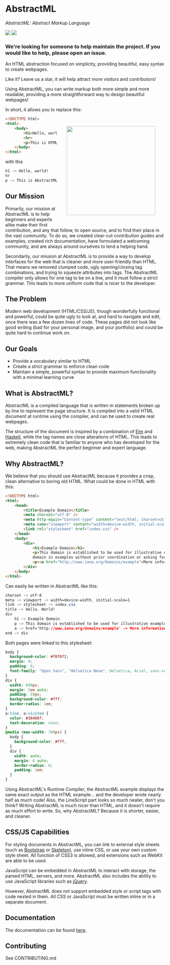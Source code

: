 # AbstractML
*AbstractML: Abstract Markup Language*

![](https://img.shields.io/github/stars/ntrupin/abstractml.svg) ![](https://img.shields.io/github/forks/ntrupin/abstractml.svg)

### We're looking for someone to help maintain the project. If you would like to help, please open an issue.

An HTML abstraction focused on simplicity, providing beautiful, easy syntax to create webpages.

Like it? Leave us a star, it will help attract more visitors and contributors! 

Using AbstractML, you can write markup both more simple and more readable, providing a more straightforward way to design beautiful webpages!

In short, it allows you to replace this:

<img src="/docs/DBA72F07-A2FB-4B59-B26D-B96855CEFD68.jpeg" align="right" height="280px" hspace="30px" max-width="75%" vspace="30px">

```html
<!DOCTYPE html>
<html>
    <body>
        <h1>Hello, world!</h1>
        <hr>
        <p>This is HTML</p>
    </body>   
</html>
```

with this

```CSS
h1 -> Hello, world!
hr
p -> This is AbstractML!
```

## Our Mission

Primarily, our mission at AbstractML is to help beginners and experts alike make their first contribution, and any that follow, to open source, and to find their place in the vast community. To do so, we created clear-cut contribution guides and examples, created rich documentation, have formulated a welcoming community, and are always around ourselves to lend a helping hand.

Secondarily, our mission at AbstractML is to provide a way to develop interfaces for the web that is cleaner and more user-friendly than HTML. That means we removed clumped code, ugly opening/closing tag combinations, and trying to squeeze attributes into tags. The AbstractML compiler only allows for one tag to be on a line, and it must follow a strict grammar. This leads to more uniform code that is nicer to the developer.

## The Problem

Modern web development (HTML/CSS/JS), though wonderfully functional and powerful, could be quite ugly to look at, and hard to navigate and edit, once there was a few dozen lines of code. These pages did not look like good writing (bad for your personal image, and your portfolio) and could be quite hard to continue work on.

## Our Goals

- Provide a vocabulary similar to HTML
- Create a strict grammar to enforce clean code
- Maintain a simple, powerful syntax to provide maximum functionality with a minimal learning curve

## What is AbstractML? 

AbstractML is a compiled language that is written in statements broken up by line to represent the page structure. It is compiled into a valid HTML document at runtime using the compiler, and can be used to create real webpages. 

The structure of the document is inspired by a combination of [Elm](https://elm-lang.org) and [Haskell](https://haskell.org), while the tag names are close alterations of HTML. This leads to extremely clean code that is familiar to anyone who has developed for the web, making AbstractML the perfect beginner and expert language.

## Why AbstractML?

We believe that you should use AbstractML because it provides a crisp, clean alternative to boring old HTML. What could be done in HTML with this:

```html
<!DOCTYPE html>
<html>
    <head>
        <title>Example Domain</title>
        <meta charset="utf-8" />
        <meta http-equiv="Content-type" content="text/html; charset=utf-8" />
        <meta name="viewport" content="width=device-width, initial-scale=1" />
        <link rel="stylesheet" href="index.css" />
    </head>
    <body>
        <div>
            <h1>Example Domain</h1>
            <p>This domain is established to be used for illustrative examples in documents. You may use this
            domain in examples without prior coordination or asking for permission.</p>
            <p><a href="http://www.iana.org/domains/example">More information...</a></p>
        </div>
    </body>
</html>
```

Can easily be written in AbstractML like this:

```css
charset -> utf-8
meta -> viewport -> width=device-width, initial-scale=1
link -> stylesheet -> index.css
title -> Hello, World!
div
    h1 -> Example Domain
    p -> This domain is established to be used for illustrative examples in documents. You may use this domain in examples without prior coordination or asking for permission.
    a -> href='http://www.iana.org/domains/example' -> More information...
end -> div
```

Both pages were linked to this stylesheet:

```css
body {
  background-color: #f0f0f2;
  margin: 0;
  padding: 0;
  font-family: "Open Sans", "Helvetica Neue", Helvetica, Arial, sans-serif;      
}
div {
  width: 600px;
  margin: 5em auto;
  padding: 50px;
  background-color: #fff;
  border-radius: 1em;
}
a:link, a:visited {
  color: #38488f;
  text-decoration: none;
}
@media (max-width: 700px) {
  body {
    background-color: #fff;
  }
  div {
    width: auto;
    margin: 0 auto;
    border-radius: 0;
    padding: 1em;
  }
}
```

Using AbstractML's Runtime Compiler, the AbstractML example displays the same exact output as the HTML example... and the developer wrote nearly half as much code! Also, the LineScript part looks so much neater, don't you think? Writing AbstractML is much nicer than HTML, and it doesn't require as much effort to write. So, why AbstractML? Because it is shorter, easier, and cleaner.

## CSS/JS Capabilities

For styling documents in AbstractML, you can link to external style sheets (such as [Bootstrap](https://getbootstrap.com) or [Skeleton](https://getskeleton.com)), use inline CSS, or use your own custom style sheet. All function of CSS3 is allowed, and extensions such as WebKit are able to be used.

JavaScript can be embedded in AbstractML to interact with storage, the parsed HTML, servers, and more. AbstractML also includes the ability to use JavaScript libraries such as [jQuery](https://jquery.com).

However, AbstractML does not support embedded style or script tags with code nested in them. All CSS or JavaScript must be written inline or in a separate document.

## Documentation

The documentation can be found [here](https://abstractml.github.io/abstractml/).

## Contributing

See CONTRIBUTING.md
